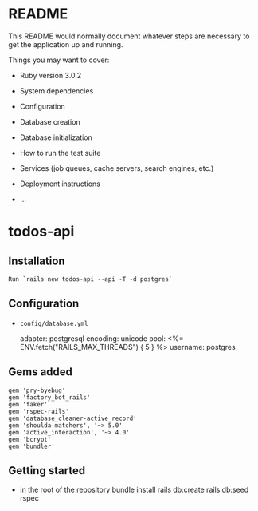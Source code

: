 # README

This README would normally document whatever steps are necessary to get the
application up and running.

Things you may want to cover:

* Ruby version 3.0.2

* System dependencies

* Configuration

* Database creation

* Database initialization

* How to run the test suite

* Services (job queues, cache servers, search engines, etc.)

* Deployment instructions

* ...
# todos-api
## Installation
    Run `rails new todos-api --api -T -d postgres`

## Configuration
* `config/database.yml`
    
    adapter: postgresql
    encoding: unicode
    pool: <%= ENV.fetch("RAILS_MAX_THREADS") { 5 } %>
    username: postgres
      
## Gems added
    gem 'pry-byebug'
    gem 'factory_bot_rails'
    gem 'faker'
    gem 'rspec-rails'
    gem 'database_cleaner-active_record'
    gem 'shoulda-matchers', '~> 5.0'
    gem 'active_interaction', '~> 4.0'
    gem 'bcrypt'
    gem 'bundler'


## Getting started
* in the root of the repository
      bundle install
      rails db:create
      rails db:seed
      rspec


